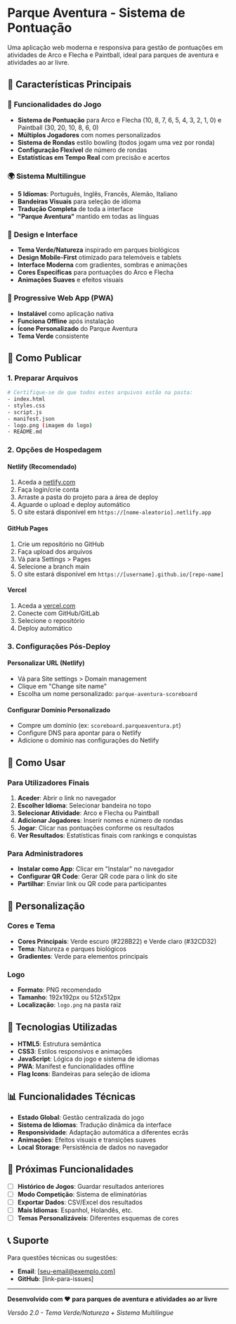 # Parque Aventura - Sistema de Pontuação

Uma aplicação web moderna e responsiva para gestão de pontuações em atividades de Arco e Flecha e Paintball, ideal para parques de aventura e atividades ao ar livre.

## 🌟 Características Principais

### 🎯 **Funcionalidades do Jogo**
- **Sistema de Pontuação** para Arco e Flecha (10, 8, 7, 6, 5, 4, 3, 2, 1, 0) e Paintball (30, 20, 10, 8, 6, 0)
- **Múltiplos Jogadores** com nomes personalizados
- **Sistema de Rondas** estilo bowling (todos jogam uma vez por ronda)
- **Configuração Flexível** de número de rondas
- **Estatísticas em Tempo Real** com precisão e acertos

### 🌍 **Sistema Multilingue**
- **5 Idiomas**: Português, Inglês, Francês, Alemão, Italiano
- **Bandeiras Visuais** para seleção de idioma
- **Tradução Completa** de toda a interface
- **"Parque Aventura"** mantido em todas as línguas

### 🎨 **Design e Interface**
- **Tema Verde/Natureza** inspirado em parques biológicos
- **Design Mobile-First** otimizado para telemóveis e tablets
- **Interface Moderna** com gradientes, sombras e animações
- **Cores Específicas** para pontuações do Arco e Flecha
- **Animações Suaves** e efeitos visuais

### 📱 **Progressive Web App (PWA)**
- **Instalável** como aplicação nativa
- **Funciona Offline** após instalação
- **Ícone Personalizado** do Parque Aventura
- **Tema Verde** consistente

## 🚀 Como Publicar

### 1. **Preparar Arquivos**
```bash
# Certifique-se de que todos estes arquivos estão na pasta:
- index.html
- styles.css
- script.js
- manifest.json
- logo.png (imagem do logo)
- README.md
```

### 2. **Opções de Hospedagem**

#### **Netlify (Recomendado)**
1. Aceda a [netlify.com](https://netlify.com)
2. Faça login/crie conta
3. Arraste a pasta do projeto para a área de deploy
4. Aguarde o upload e deploy automático
5. O site estará disponível em `https://[nome-aleatorio].netlify.app`

#### **GitHub Pages**
1. Crie um repositório no GitHub
2. Faça upload dos arquivos
3. Vá para Settings > Pages
4. Selecione a branch main
5. O site estará disponível em `https://[username].github.io/[repo-name]`

#### **Vercel**
1. Aceda a [vercel.com](https://vercel.com)
2. Conecte com GitHub/GitLab
3. Selecione o repositório
4. Deploy automático

### 3. **Configurações Pós-Deploy**

#### **Personalizar URL (Netlify)**
- Vá para Site settings > Domain management
- Clique em "Change site name"
- Escolha um nome personalizado: `parque-aventura-scoreboard`

#### **Configurar Domínio Personalizado**
- Compre um domínio (ex: `scoreboard.parqueaventura.pt`)
- Configure DNS para apontar para o Netlify
- Adicione o domínio nas configurações do Netlify

## 📱 Como Usar

### **Para Utilizadores Finais**
1. **Aceder**: Abrir o link no navegador
2. **Escolher Idioma**: Selecionar bandeira no topo
3. **Selecionar Atividade**: Arco e Flecha ou Paintball
4. **Adicionar Jogadores**: Inserir nomes e número de rondas
5. **Jogar**: Clicar nas pontuações conforme os resultados
6. **Ver Resultados**: Estatísticas finais com rankings e conquistas

### **Para Administradores**
- **Instalar como App**: Clicar em "Instalar" no navegador
- **Configurar QR Code**: Gerar QR code para o link do site
- **Partilhar**: Enviar link ou QR code para participantes

## 🎨 Personalização

### **Cores e Tema**
- **Cores Principais**: Verde escuro (#228B22) e Verde claro (#32CD32)
- **Tema**: Natureza e parques biológicos
- **Gradientes**: Verde para elementos principais

### **Logo**
- **Formato**: PNG recomendado
- **Tamanho**: 192x192px ou 512x512px
- **Localização**: `logo.png` na pasta raiz

## 🔧 Tecnologias Utilizadas

- **HTML5**: Estrutura semântica
- **CSS3**: Estilos responsivos e animações
- **JavaScript**: Lógica do jogo e sistema de idiomas
- **PWA**: Manifest e funcionalidades offline
- **Flag Icons**: Bandeiras para seleção de idioma

## 📊 Funcionalidades Técnicas

- **Estado Global**: Gestão centralizada do jogo
- **Sistema de Idiomas**: Tradução dinâmica da interface
- **Responsividade**: Adaptação automática a diferentes ecrãs
- **Animações**: Efeitos visuais e transições suaves
- **Local Storage**: Persistência de dados no navegador

## 🌟 Próximas Funcionalidades

- [ ] **Histórico de Jogos**: Guardar resultados anteriores
- [ ] **Modo Competição**: Sistema de eliminatórias
- [ ] **Exportar Dados**: CSV/Excel dos resultados
- [ ] **Mais Idiomas**: Espanhol, Holandês, etc.
- [ ] **Temas Personalizáveis**: Diferentes esquemas de cores

## 📞 Suporte

Para questões técnicas ou sugestões:
- **Email**: [seu-email@exemplo.com]
- **GitHub**: [link-para-issues]

---

**Desenvolvido com ❤️ para parques de aventura e atividades ao ar livre**

*Versão 2.0 - Tema Verde/Natureza + Sistema Multilingue* 